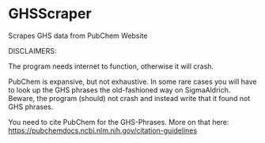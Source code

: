 # GHSScraper
Scrapes GHS data from PubChem Website

DISCLAIMERS:

The program needs internet to function, otherwise it will crash.

PubChem is expansive, but not exhaustive. In some rare cases you will have to look up the GHS phrases the old-fashioned way on SigmaAldrich. Beware, the program (should) not crash and instead write that it found not GHS phrases.

You need to cite PubChem for the GHS-Phrases. More on that here: https://pubchemdocs.ncbi.nlm.nih.gov/citation-guidelines
